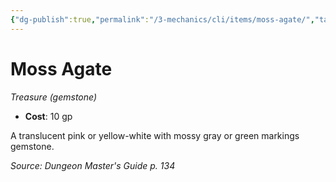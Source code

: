 ```yaml
---
{"dg-publish":true,"permalink":"/3-mechanics/cli/items/moss-agate/","tags":["ttrpg-cli/compendium/src/5e/dmg","ttrpg-cli/item/gear/treasure-gemstone","ttrpg-cli/item/rarity/none"]}
---
```


# Moss Agate
*Treasure (gemstone)*  


- **Cost**: 10 gp

A translucent pink or yellow-white with mossy gray or green markings gemstone.

*Source: Dungeon Master's Guide p. 134*